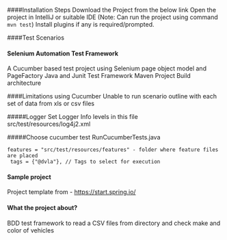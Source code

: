 ####Installation Steps
Download the Project from the below link
Open the project in IntelliJ or suitable IDE (Note: Can run the project using command ```mvn test```)
Install plugins if any is required/prompted.

####Test Scenarios



#### Selenium Automation Test Framework
A Cucumber based test project using Selenium page object model and PageFactory
Java and Junit Test Framework
Maven Project Build architecture


####Limitations using Cucumber
Unable to run scenario outline with each set of data from xls or csv files

#####Logger
Set Logger Info levels in this file src/test/resources/log4j2.xml

#####Choose cucumber test
RunCucumberTests.java

```Options 
features = "src/test/resources/features" - folder where feature files are placed
 tags = {"@dvla"}, // Tags to select for execution
```

#### Sample project 
Project template from - https://start.spring.io/

#### What the project about?
BDD test framework to read a CSV files from directory and check make and color of vehicles


